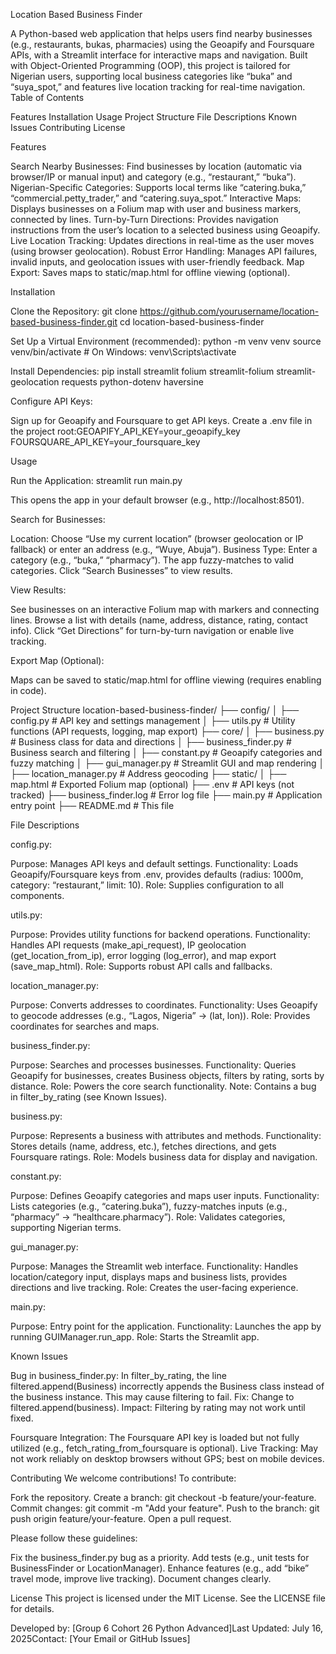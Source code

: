 Location Based Business Finder

A Python-based web application that helps users find nearby businesses (e.g., restaurants, bukas, pharmacies) using the Geoapify and Foursquare APIs, with a Streamlit interface for interactive maps and navigation. Built with Object-Oriented Programming (OOP), this project is tailored for Nigerian users, supporting local business categories like “buka” and “suya_spot,” and features live location tracking for real-time navigation.
Table of Contents

Features
Installation
Usage
Project Structure
File Descriptions
Known Issues
Contributing
License

Features

Search Nearby Businesses: Find businesses by location (automatic via browser/IP or manual input) and category (e.g., “restaurant,” “buka”).
Nigerian-Specific Categories: Supports local terms like “catering.buka,” “commercial.petty_trader,” and “catering.suya_spot.”
Interactive Maps: Displays businesses on a Folium map with user and business markers, connected by lines.
Turn-by-Turn Directions: Provides navigation instructions from the user’s location to a selected business using Geoapify.
Live Location Tracking: Updates directions in real-time as the user moves (using browser geolocation).
Robust Error Handling: Manages API failures, invalid inputs, and geolocation issues with user-friendly feedback.
Map Export: Saves maps to static/map.html for offline viewing (optional).

Installation

Clone the Repository:
git clone https://github.com/yourusername/location-based-business-finder.git
cd location-based-business-finder


Set Up a Virtual Environment (recommended):
python -m venv venv
source venv/bin/activate  # On Windows: venv\Scripts\activate


Install Dependencies:
pip install streamlit folium streamlit-folium streamlit-geolocation requests python-dotenv haversine


Configure API Keys:

Sign up for Geoapify and Foursquare to get API keys.
Create a .env file in the project root:GEOAPIFY_API_KEY=your_geoapify_key
FOURSQUARE_API_KEY=your_foursquare_key





Usage

Run the Application:
streamlit run main.py


This opens the app in your default browser (e.g., http://localhost:8501).


Search for Businesses:

Location: Choose “Use my current location” (browser geolocation or IP fallback) or enter an address (e.g., “Wuye, Abuja”).
Business Type: Enter a category (e.g., “buka,” “pharmacy”). The app fuzzy-matches to valid categories.
Click “Search Businesses” to view results.


View Results:

See businesses on an interactive Folium map with markers and connecting lines.
Browse a list with details (name, address, distance, rating, contact info).
Click “Get Directions” for turn-by-turn navigation or enable live tracking.


Export Map (Optional):

Maps can be saved to static/map.html for offline viewing (requires enabling in code).



Project Structure
location-based-business-finder/
├── config/
│   ├── config.py          # API key and settings management
│   ├── utils.py           # Utility functions (API requests, logging, map export)
├── core/
│   ├── business.py        # Business class for data and directions
│   ├── business_finder.py # Business search and filtering
│   ├── constant.py        # Geoapify categories and fuzzy matching
│   ├── gui_manager.py     # Streamlit GUI and map rendering
│   ├── location_manager.py # Address geocoding
├── static/
│   ├── map.html           # Exported Folium map (optional)
├── .env                   # API keys (not tracked)
├── business_finder.log    # Error log file
├── main.py                # Application entry point
├── README.md              # This file

File Descriptions

config.py:

Purpose: Manages API keys and default settings.
Functionality: Loads Geoapify/Foursquare keys from .env, provides defaults (radius: 1000m, category: “restaurant,” limit: 10).
Role: Supplies configuration to all components.


utils.py:

Purpose: Provides utility functions for backend operations.
Functionality: Handles API requests (make_api_request), IP geolocation (get_location_from_ip), error logging (log_error), and map export (save_map_html).
Role: Supports robust API calls and fallbacks.


location_manager.py:

Purpose: Converts addresses to coordinates.
Functionality: Uses Geoapify to geocode addresses (e.g., “Lagos, Nigeria” → (lat, lon)).
Role: Provides coordinates for searches and maps.


business_finder.py:

Purpose: Searches and processes businesses.
Functionality: Queries Geoapify for businesses, creates Business objects, filters by rating, sorts by distance.
Role: Powers the core search functionality.
Note: Contains a bug in filter_by_rating (see Known Issues).


business.py:

Purpose: Represents a business with attributes and methods.
Functionality: Stores details (name, address, etc.), fetches directions, and gets Foursquare ratings.
Role: Models business data for display and navigation.


constant.py:

Purpose: Defines Geoapify categories and maps user inputs.
Functionality: Lists categories (e.g., “catering.buka”), fuzzy-matches inputs (e.g., “pharmacy” → “healthcare.pharmacy”).
Role: Validates categories, supporting Nigerian terms.


gui_manager.py:

Purpose: Manages the Streamlit web interface.
Functionality: Handles location/category input, displays maps and business lists, provides directions and live tracking.
Role: Creates the user-facing experience.


main.py:

Purpose: Entry point for the application.
Functionality: Launches the app by running GUIManager.run_app.
Role: Starts the Streamlit app.



Known Issues

Bug in business_finder.py:
In filter_by_rating, the line filtered.append(Business) incorrectly appends the Business class instead of the business instance. This may cause filtering to fail.
Fix: Change to filtered.append(business).
Impact: Filtering by rating may not work until fixed.


Foursquare Integration: The Foursquare API key is loaded but not fully utilized (e.g., fetch_rating_from_foursquare is optional).
Live Tracking: May not work reliably on desktop browsers without GPS; best on mobile devices.

Contributing
We welcome contributions! To contribute:

Fork the repository.
Create a branch: git checkout -b feature/your-feature.
Commit changes: git commit -m "Add your feature".
Push to the branch: git push origin feature/your-feature.
Open a pull request.

Please follow these guidelines:

Fix the business_finder.py bug as a priority.
Add tests (e.g., unit tests for BusinessFinder or LocationManager).
Enhance features (e.g., add “bike” travel mode, improve live tracking).
Document changes clearly.

License
This project is licensed under the MIT License. See the LICENSE file for details.

Developed by: [Group 6 Cohort 26 Python Advanced]Last Updated: July 16, 2025Contact: [Your Email or GitHub Issues]
